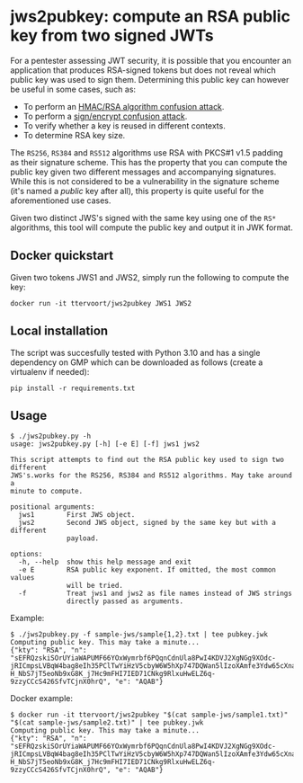 jws2pubkey: compute an RSA public key from two signed JWTs
==========================================================

For a pentester assessing JWT security, it is possible that you encounter an application that produces RSA-signed 
tokens but does not reveal which public key was used to sign them. Determining this public key can however be useful
in some cases, such as:

- To perform an [HMAC/RSA algorithm confusion attack](https://portswigger.net/web-security/jwt/algorithm-confusion).
- To perform a [sign/encrypt confusion attack](https://www.blackhat.com/us-23/briefings/schedule/index.html#three-new-attacks-against-json-web-tokens-31695).
- To verify whether a key is reused in different contexts.
- To determine RSA key size.

The `RS256`, `RS384` and `RS512` algorithms use RSA with PKCS#1 v1.5 padding as their signature scheme. This has the 
property that you can compute the public key given two different messages and accompanying signatures. While this is 
not considered to be a vulnerability in the signature scheme (it's named a _public_ key after all), this property is
quite useful for the aforementioned use cases.

Given two distinct JWS's signed with the same key using one of the `RS*` algorithms, this tool will compute the public 
key and output it in JWK format.

Docker quickstart
-----------------

Given two tokens JWS1 and JWS2, simply run the following to compute the key:

```
docker run -it ttervoort/jws2pubkey JWS1 JWS2
```

Local installation
------------------

The script was succesfully tested with Python 3.10 and has a single dependency on GMP which can be downloaded as 
follows (create a virtualenv if needed):

```
pip install -r requirements.txt
```


Usage
-----

```
$ ./jws2pubkey.py -h
usage: jws2pubkey.py [-h] [-e E] [-f] jws1 jws2

This script attempts to find out the RSA public key used to sign two different
JWS's.works for the RS256, RS384 and RS512 algorithms. May take around a
minute to compute.

positional arguments:
  jws1        First JWS object.
  jws2        Second JWS object, signed by the same key but with a different
              payload.

options:
  -h, --help  show this help message and exit
  -e E        RSA public key exponent. If omitted, the most common values 
              will be tried.
  -f          Treat jws1 and jws2 as file names instead of JWS strings
              directly passed as arguments.
```

Example:

```
$ ./jws2pubkey.py -f sample-jws/sample{1,2}.txt | tee pubkey.jwk
Computing public key. This may take a minute...
{"kty": "RSA", "n": "sEFRQzskiSOrUYiaWAPUMF66YOxWymrbf6PQqnCdnUla8PwI4KDVJ2XgNGg9XOdc-jRICmpsLVBqW4bag8eIh35PClTwYiHzV5cbyW6W5hXp747DQWan5lIzoXAmfe3Ydw65cXnanjAxz8vqgOZP2ptacwxyUPKqvM4ehyaapqxkBbSmhba6160PEMAr4d1xtRJx6jCYwQRBBvZIRRXlLe9hrohkblSrih8MdvHWYyd40khrPU9B2G_PHZecifKiMcXrv7IDaXH-H_NbS7jT5eoNb9xG8K_j7Hc9mFHI7IED71CNkg9RlxuHwELZ6q-9zzyCCcS426SfvTCjnX0hrQ", "e": "AQAB"}
```

Docker example:

```
$ docker run -it ttervoort/jws2pubkey "$(cat sample-jws/sample1.txt)" "$(cat sample-jws/sample2.txt)" | tee pubkey.jwk
Computing public key. This may take a minute...
{"kty": "RSA", "n": "sEFRQzskiSOrUYiaWAPUMF66YOxWymrbf6PQqnCdnUla8PwI4KDVJ2XgNGg9XOdc-jRICmpsLVBqW4bag8eIh35PClTwYiHzV5cbyW6W5hXp747DQWan5lIzoXAmfe3Ydw65cXnanjAxz8vqgOZP2ptacwxyUPKqvM4ehyaapqxkBbSmhba6160PEMAr4d1xtRJx6jCYwQRBBvZIRRXlLe9hrohkblSrih8MdvHWYyd40khrPU9B2G_PHZecifKiMcXrv7IDaXH-H_NbS7jT5eoNb9xG8K_j7Hc9mFHI7IED71CNkg9RlxuHwELZ6q-9zzyCCcS426SfvTCjnX0hrQ", "e": "AQAB"}
```


